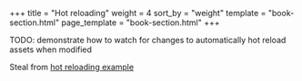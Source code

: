 +++
title = "Hot reloading"
weight = 4
sort_by = "weight"
template = "book-section.html"
page_template = "book-section.html"
+++

TODO: demonstrate how to watch for changes to automatically hot reload assets when modified

Steal from [hot reloading example](https://github.com/bevyengine/bevy/blob/main/examples/asset/hot_asset_reloading.rs)
